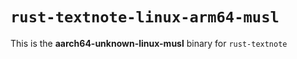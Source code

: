 # `rust-textnote-linux-arm64-musl`

This is the **aarch64-unknown-linux-musl** binary for `rust-textnote`
